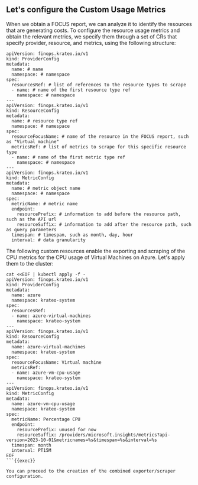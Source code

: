 ## Let's configure the Custom Usage Metrics

When we obtain a FOCUS report, we can analyze it to identify the resources that are generating costs. To configure the resource usage metrics and obtain the relevant metrics, we specify them through a set of CRs that specify provider, resource, and metrics, using the following structure:
```
apiVersion: finops.krateo.io/v1
kind: ProviderConfig
metadata:
  name: # name
  namespace: # namespace
spec:
  resourcesRef: # list of references to the resource types to scrape
  - name: # name of the first resource type ref 
    namespace: # namespace
---
apiVersion: finops.krateo.io/v1
kind: ResourceConfig
metadata:
  name: # resource type ref 
  namespace: # namespace
spec:
  resourceFocusName: # name of the resource in the FOCUS report, such as "Virtual machine"
  metricsRef: # list of metrics to scrape for this specific resource type
  - name: # name of the first metric type ref
    namespace: # namespace 
---
apiVersion: finops.krateo.io/v1
kind: MetricConfig
metadata:
  name: # metric object name
  namespace: # namespace
spec:
  metricName: # metric name 
  endpoint:
    resourcePrefix: # information to add before the resource path, such as the API url
    resourceSuffix: # information to add after the resource path, such as query parameters
  timespan: # timespan, such as month, day, hour
  interval: # data granularity
```

The following custom resources enable the exporting and scraping of the CPU metrics for the CPU usage of Virtual Machines on Azure. Let's apply them to the cluster:
```plain
cat <<EOF | kubectl apply -f -
apiVersion: finops.krateo.io/v1
kind: ProviderConfig
metadata:
  name: azure
  namespace: krateo-system
spec:
  resourcesRef:
  - name: azure-virtual-machines
    namespace: krateo-system
---
apiVersion: finops.krateo.io/v1
kind: ResourceConfig
metadata:
  name: azure-virtual-machines
  namespace: krateo-system
spec:
  resourceFocusName: Virtual machine
  metricsRef:
  - name: azure-vm-cpu-usage
    namespace: krateo-system
---
apiVersion: finops.krateo.io/v1
kind: MetricConfig
metadata:
  name: azure-vm-cpu-usage
  namespace: krateo-system
spec:
  metricName: Percentage CPU
  endpoint:
    resourcePrefix: unused for now
    resourceSuffix: /providers/microsoft.insights/metrics?api-version=2023-10-01&metricnames=%s&timespan=%s&interval=%s
  timespan: month
  interval: PT15M
EOF
```{{exec}}

You can proceed to the creation of the combined exporter/scraper configuration.